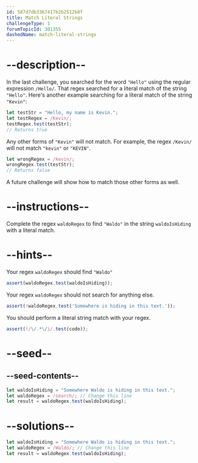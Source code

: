 ```yaml
---
id: 587d7db3367417b2b2512b8f
title: Match Literal Strings
challengeType: 1
forumTopicId: 301355
dashedName: match-literal-strings
---
```


# --description--

In the last challenge, you searched for the word `"Hello"` using the regular expression `/Hello/`. That regex searched for a literal match of the string `"Hello"`. Here's another example searching for a literal match of the string `"Kevin"`:

```js
let testStr = "Hello, my name is Kevin.";
let testRegex = /Kevin/;
testRegex.test(testStr);
// Returns true
```

Any other forms of `"Kevin"` will not match. For example, the regex `/Kevin/` will not match `"kevin"` or `"KEVIN"`.

```js
let wrongRegex = /kevin/;
wrongRegex.test(testStr);
// Returns false
```

A future challenge will show how to match those other forms as well.

# --instructions--

Complete the regex `waldoRegex` to find `"Waldo"` in the string `waldoIsHiding` with a literal match.

# --hints--

Your regex `waldoRegex` should find `"Waldo"`

```js
assert(waldoRegex.test(waldoIsHiding));
```

Your regex `waldoRegex` should not search for anything else.

```js
assert(!waldoRegex.test('Somewhere is hiding in this text.'));
```

You should perform a literal string match with your regex.

```js
assert(!/\/.*\/i/.test(code));
```

# --seed--

## --seed-contents--

```js
let waldoIsHiding = "Somewhere Waldo is hiding in this text.";
let waldoRegex = /search/; // Change this line
let result = waldoRegex.test(waldoIsHiding);
```

# --solutions--

```js
let waldoIsHiding = "Somewhere Waldo is hiding in this text.";
let waldoRegex = /Waldo/; // Change this line
let result = waldoRegex.test(waldoIsHiding);
```
